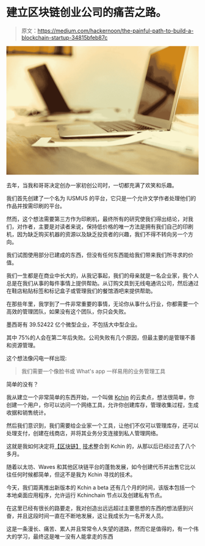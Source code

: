 # 建立区块链创业公司的痛苦之路。

> 原文：<https://medium.com/hackernoon/the-painful-path-to-build-a-blockchain-startup-34815bfeb87c>

![](img/1218c912be67607df65586ea0700faaa.png)

去年，当我和哥哥决定创办一家初创公司时，一切都充满了欢笑和乐趣。

我们首先创建了一个名为 IUSMUS 的平台，它只是一个允许文学作者处理他们的作品并按需印刷的平台。

然而，这个想法需要第三方作为印刷机，最终所有的研究使我们得出结论，对我们，对作者，主要是对读者来说，保持低价格的唯一方法是拥有我们自己的印刷机，因为缺乏购买机器的资源以及缺乏投资者的兴趣，我们不得不转向另一个方向。

我们试图使用部分已建成的东西，但没有任何东西能给我们带来我们所寻求的价值。

我们一生都是在商业中长大的，从我记事起，我们的母亲就是一名企业家，我个人总是在我们从事的每件事情上提供帮助。从订购文具到无线电通讯公司，然后通过在鞋店粘贴标签和标记盒子或管理我们的餐馆酒吧来提供帮助。

在那些年里，我学到了一件非常重要的事情，无论你从事什么行业，你都需要一个高效的管理团队，如果没有这个团队，你只会失败。

墨西哥有 39.52422 亿个微型企业，不包括大中型企业。

其中 75%的人会在第二年后失败。公司失败有几个原因，但最主要的是管理不善和资源管理。

这个想法像闪电一样出现:

> 我们需要一个像脸书或 What's app 一样易用的业务管理工具

简单的没有？

我从建立一个非常简单的东西开始，一个叫做 [Kchin](https://k-chin.mx) 的云卖点，想法很简单，你创建一个用户，你可以访问一个网络工具，允许你创建库存，管理收集过程，生成收据和销售统计。

然后我们意识到，我们需要给企业家一个工具，让他们不仅可以管理库存，还可以处理支付，创建在线商店，并将其业务分支连接到私人管理网络。

这就是我如何决定将[【区块链】](https://hackernoon.com/tagged/blockchain) [技术](https://hackernoon.com/tagged/technology)整合到 Kchin 的，从那以后已经过去了八个多月。

随着以太坊、Waves 和其他区块链平台的蓬勃发展，如今创建代币并出售它比以往任何时候都简单，但这不是我为 Kchin 寻找的技术。

今天，我们距离推出新版本的 Kchin a beta 还有几个月的时间，该版本包括一个本地桌面应用程序，允许运行 Kchinchain 节点以及创建私有节点。

在这里已经有很长的路要走，我对创造出远远超过主要思想的东西的想法感到兴奋，并且这段时间一直在不断地发展，这让我成长为一名开发人员。

这是一条漫长、痛苦、累人并且常常令人失望的道路，然而它是值得的，有一个伟大的学习，最终这是唯一没有人能拿走的东西